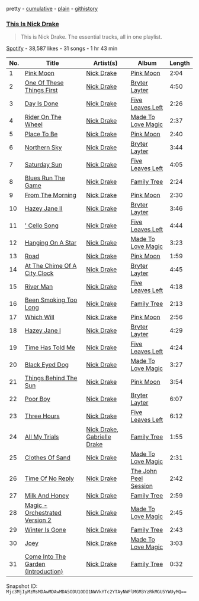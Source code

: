 pretty - [cumulative](/playlists/cumulative/37i9dQZF1DZ06evO33j7fa.md) - [plain](/playlists/plain/37i9dQZF1DZ06evO33j7fa) - [githistory](https://github.githistory.xyz/mackorone/spotify-playlist-archive/blob/main/playlists/plain/37i9dQZF1DZ06evO33j7fa)

### [This Is Nick Drake](https://open.spotify.com/playlist/37i9dQZF1DZ06evO33j7fa)

> This is Nick Drake\. The essential tracks, all in one playlist.

[Spotify](https://open.spotify.com/user/spotify) - 38,587 likes - 31 songs - 1 hr 43 min

| No. | Title | Artist(s) | Album | Length |
|---|---|---|---|---|
| 1 | [Pink Moon](https://open.spotify.com/track/4KROoGIaPaR1pBHPnR3bwC) | [Nick Drake](https://open.spotify.com/artist/5c3GLXai8YOMid29ZEuR9y) | [Pink Moon](https://open.spotify.com/album/5mwOo1zikswhmfHvtqVSXg) | 2:04 |
| 2 | [One Of These Things First](https://open.spotify.com/track/0hNVjU6JKydHts0SAjHCno) | [Nick Drake](https://open.spotify.com/artist/5c3GLXai8YOMid29ZEuR9y) | [Bryter Layter](https://open.spotify.com/album/04FfqGvZJ9oUBGRVrq2FE5) | 4:50 |
| 3 | [Day Is Done](https://open.spotify.com/track/66790TBuwlIrGxWWTVc6yl) | [Nick Drake](https://open.spotify.com/artist/5c3GLXai8YOMid29ZEuR9y) | [Five Leaves Left](https://open.spotify.com/album/7IpcJbVxLLEfW0KXB7ndE2) | 2:26 |
| 4 | [Rider On The Wheel](https://open.spotify.com/track/4jLxvHa0g3kZV24TuUyOMB) | [Nick Drake](https://open.spotify.com/artist/5c3GLXai8YOMid29ZEuR9y) | [Made To Love Magic](https://open.spotify.com/album/0nHa7yhIyuYgRL6msr9dJR) | 2:37 |
| 5 | [Place To Be](https://open.spotify.com/track/5QUeSXjTMHbq1fW5da2waF) | [Nick Drake](https://open.spotify.com/artist/5c3GLXai8YOMid29ZEuR9y) | [Pink Moon](https://open.spotify.com/album/5mwOo1zikswhmfHvtqVSXg) | 2:40 |
| 6 | [Northern Sky](https://open.spotify.com/track/3EtIraJEHVSbBvLw5msioH) | [Nick Drake](https://open.spotify.com/artist/5c3GLXai8YOMid29ZEuR9y) | [Bryter Layter](https://open.spotify.com/album/04FfqGvZJ9oUBGRVrq2FE5) | 3:44 |
| 7 | [Saturday Sun](https://open.spotify.com/track/1drLQNS9D5z9lBP4DbtO2R) | [Nick Drake](https://open.spotify.com/artist/5c3GLXai8YOMid29ZEuR9y) | [Five Leaves Left](https://open.spotify.com/album/7IpcJbVxLLEfW0KXB7ndE2) | 4:05 |
| 8 | [Blues Run The Game](https://open.spotify.com/track/2x0iOnnRsVQDY4C8Pg7XoU) | [Nick Drake](https://open.spotify.com/artist/5c3GLXai8YOMid29ZEuR9y) | [Family Tree](https://open.spotify.com/album/0XK1y5q7jUfIB2wDPOyt36) | 2:24 |
| 9 | [From The Morning](https://open.spotify.com/track/6meH4I9A4WZtD3z8hnQKqr) | [Nick Drake](https://open.spotify.com/artist/5c3GLXai8YOMid29ZEuR9y) | [Pink Moon](https://open.spotify.com/album/5mwOo1zikswhmfHvtqVSXg) | 2:30 |
| 10 | [Hazey Jane II](https://open.spotify.com/track/1Juj6Rg5MhutU8gW43934B) | [Nick Drake](https://open.spotify.com/artist/5c3GLXai8YOMid29ZEuR9y) | [Bryter Layter](https://open.spotify.com/album/04FfqGvZJ9oUBGRVrq2FE5) | 3:46 |
| 11 | [' Cello Song](https://open.spotify.com/track/42yexCY4dCftowtAZXuAIj) | [Nick Drake](https://open.spotify.com/artist/5c3GLXai8YOMid29ZEuR9y) | [Five Leaves Left](https://open.spotify.com/album/7IpcJbVxLLEfW0KXB7ndE2) | 4:44 |
| 12 | [Hanging On A Star](https://open.spotify.com/track/3lpkLZfD2RJltSaAGgmoxb) | [Nick Drake](https://open.spotify.com/artist/5c3GLXai8YOMid29ZEuR9y) | [Made To Love Magic](https://open.spotify.com/album/0nHa7yhIyuYgRL6msr9dJR) | 3:23 |
| 13 | [Road](https://open.spotify.com/track/5ir0VEsMI7cLhN6SEiaKol) | [Nick Drake](https://open.spotify.com/artist/5c3GLXai8YOMid29ZEuR9y) | [Pink Moon](https://open.spotify.com/album/5mwOo1zikswhmfHvtqVSXg) | 1:59 |
| 14 | [At The Chime Of A City Clock](https://open.spotify.com/track/5lc8or13c2lgTWTOVIos6W) | [Nick Drake](https://open.spotify.com/artist/5c3GLXai8YOMid29ZEuR9y) | [Bryter Layter](https://open.spotify.com/album/04FfqGvZJ9oUBGRVrq2FE5) | 4:45 |
| 15 | [River Man](https://open.spotify.com/track/3Uh7rAb7F0XGVpEEDwfH1k) | [Nick Drake](https://open.spotify.com/artist/5c3GLXai8YOMid29ZEuR9y) | [Five Leaves Left](https://open.spotify.com/album/7IpcJbVxLLEfW0KXB7ndE2) | 4:18 |
| 16 | [Been Smoking Too Long](https://open.spotify.com/track/0mpy4rRJcHILTMdnPatza8) | [Nick Drake](https://open.spotify.com/artist/5c3GLXai8YOMid29ZEuR9y) | [Family Tree](https://open.spotify.com/album/0XK1y5q7jUfIB2wDPOyt36) | 2:13 |
| 17 | [Which Will](https://open.spotify.com/track/4Cg0paoTgxlo2LC85HKaab) | [Nick Drake](https://open.spotify.com/artist/5c3GLXai8YOMid29ZEuR9y) | [Pink Moon](https://open.spotify.com/album/5mwOo1zikswhmfHvtqVSXg) | 2:56 |
| 18 | [Hazey Jane I](https://open.spotify.com/track/0l2MlJk8MAvKfYDvJ4nv6l) | [Nick Drake](https://open.spotify.com/artist/5c3GLXai8YOMid29ZEuR9y) | [Bryter Layter](https://open.spotify.com/album/04FfqGvZJ9oUBGRVrq2FE5) | 4:29 |
| 19 | [Time Has Told Me](https://open.spotify.com/track/20FLGZPgMHXlU0VpQ0HpxN) | [Nick Drake](https://open.spotify.com/artist/5c3GLXai8YOMid29ZEuR9y) | [Five Leaves Left](https://open.spotify.com/album/7IpcJbVxLLEfW0KXB7ndE2) | 4:24 |
| 20 | [Black Eyed Dog](https://open.spotify.com/track/1ORNDo58BSH2uP0nNXJTT1) | [Nick Drake](https://open.spotify.com/artist/5c3GLXai8YOMid29ZEuR9y) | [Made To Love Magic](https://open.spotify.com/album/0nHa7yhIyuYgRL6msr9dJR) | 3:27 |
| 21 | [Things Behind The Sun](https://open.spotify.com/track/2s89qv9maW8RMCoaxtvNtn) | [Nick Drake](https://open.spotify.com/artist/5c3GLXai8YOMid29ZEuR9y) | [Pink Moon](https://open.spotify.com/album/5mwOo1zikswhmfHvtqVSXg) | 3:54 |
| 22 | [Poor Boy](https://open.spotify.com/track/2MvmsEPBWo9SMo4w3Ol7tN) | [Nick Drake](https://open.spotify.com/artist/5c3GLXai8YOMid29ZEuR9y) | [Bryter Layter](https://open.spotify.com/album/04FfqGvZJ9oUBGRVrq2FE5) | 6:07 |
| 23 | [Three Hours](https://open.spotify.com/track/3Mc00D5lLah9WAn62rDKrH) | [Nick Drake](https://open.spotify.com/artist/5c3GLXai8YOMid29ZEuR9y) | [Five Leaves Left](https://open.spotify.com/album/7IpcJbVxLLEfW0KXB7ndE2) | 6:12 |
| 24 | [All My Trials](https://open.spotify.com/track/0pkVXg95DxLPdmz027lPZ1) | [Nick Drake](https://open.spotify.com/artist/5c3GLXai8YOMid29ZEuR9y), [Gabrielle Drake](https://open.spotify.com/artist/6obKknZATkNWQVnN5aN3Wq) | [Family Tree](https://open.spotify.com/album/0XK1y5q7jUfIB2wDPOyt36) | 1:55 |
| 25 | [Clothes Of Sand](https://open.spotify.com/track/6YRcClEQPYq3yGOOgabbn3) | [Nick Drake](https://open.spotify.com/artist/5c3GLXai8YOMid29ZEuR9y) | [Made To Love Magic](https://open.spotify.com/album/0nHa7yhIyuYgRL6msr9dJR) | 2:31 |
| 26 | [Time Of No Reply](https://open.spotify.com/track/2Q8kCpA08VCLRiJY1Tonxa) | [Nick Drake](https://open.spotify.com/artist/5c3GLXai8YOMid29ZEuR9y) | [The John Peel Session](https://open.spotify.com/album/3GjUa3zM2G02BAnNpvqaw5) | 2:42 |
| 27 | [Milk And Honey](https://open.spotify.com/track/5C9LySq5h3t2Uc6DStZ5pa) | [Nick Drake](https://open.spotify.com/artist/5c3GLXai8YOMid29ZEuR9y) | [Family Tree](https://open.spotify.com/album/0XK1y5q7jUfIB2wDPOyt36) | 2:59 |
| 28 | [Magic \- Orchestrated Version 2](https://open.spotify.com/track/32Z3miiD5SZgaIkaGEWStf) | [Nick Drake](https://open.spotify.com/artist/5c3GLXai8YOMid29ZEuR9y) | [Made To Love Magic](https://open.spotify.com/album/0nHa7yhIyuYgRL6msr9dJR) | 2:45 |
| 29 | [Winter Is Gone](https://open.spotify.com/track/5XSARpNjtA1GIQR8gzebgm) | [Nick Drake](https://open.spotify.com/artist/5c3GLXai8YOMid29ZEuR9y) | [Family Tree](https://open.spotify.com/album/0XK1y5q7jUfIB2wDPOyt36) | 2:43 |
| 30 | [Joey](https://open.spotify.com/track/5LpXrjVkXNFXIzoj5Mf5gw) | [Nick Drake](https://open.spotify.com/artist/5c3GLXai8YOMid29ZEuR9y) | [Made To Love Magic](https://open.spotify.com/album/0nHa7yhIyuYgRL6msr9dJR) | 3:03 |
| 31 | [Come Into The Garden \(Introduction\)](https://open.spotify.com/track/4kBpRGDsUpGwkyu0q6kQQJ) | [Nick Drake](https://open.spotify.com/artist/5c3GLXai8YOMid29ZEuR9y) | [Family Tree](https://open.spotify.com/album/0XK1y5q7jUfIB2wDPOyt36) | 0:32 |

Snapshot ID: `Mjc3MjIyMzMsMDAwMDAwMDA5ODU1ODI1NWVkYTc2YTAyNWFlMGM3YzRkMGU5YWUyMQ==`
